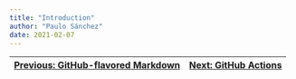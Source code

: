 ```yaml
---
title: "Introduction"
author: "Paulo Sánchez"
date: 2021-02-07
---
```


[Previous: GitHub-flavored Markdown](https://erlete.github.io/github-customization-guide/guides/markdown-guide.html) | [Next: GitHub Actions](https://erlete.github.io/github-customization-guide/guides/actions-guide.html)
---------------------- | -------------------
